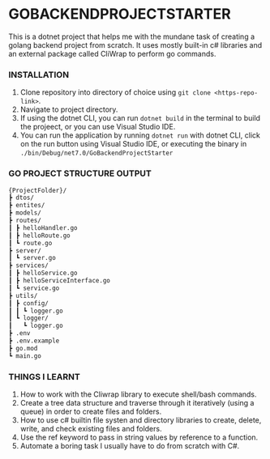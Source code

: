 # GOBACKENDPROJECTSTARTER

This is a dotnet project that helps me with the mundane task of creating a golang backend project from scratch. It uses mostly built-in c# libraries and an external package called CliWrap to perform go commands.

### INSTALLATION

1. Clone repository into directory of choice using `git clone <https-repo-link>`.
2. Navigate to project directory.
3. If using the dotnet CLI, you can run `dotnet build` in the terminal to build the projeect, or you can use Visual Studio IDE.
4. You can run the application by running `dotnet run` with dotnet CLI, click on the run button using Visual Studio IDE, or executing the binary in `./bin/Debug/net7.0/GoBackendProjectStarter`

### GO PROJECT STRUCTURE OUTPUT

```bash
{ProjectFolder}/
┣ dtos/
┣ entites/
┣ models/
┣ routes/
┃ ┣ helloHandler.go
┃ ┣ helloRoute.go
┃ ┗ route.go
┣ server/
┃ ┗ server.go
┣ services/
┃ ┣ helloService.go
┃ ┣ helloServiceInterface.go
┃ ┗ service.go
┣ utils/
┃ ┣ config/
┃ ┃ ┗ logger.go
┃ ┗ logger/
┃   ┗ logger.go
┣ .env
┣ .env.example
┣ go.mod
┗ main.go
```

### THINGS I LEARNT

1. How to work with the Cliwrap library to execute shell/bash commands.
2. Create a tree data structure and traverse through it iteratively (using a queue) in order to create files and folders.
3. How to use c# builtin file systen and directory libraries to create, delete, write, and check existing files and folders.
4. Use the ref keyword to pass in string values by reference to a function.
5. Automate a boring task I usually have to do from scratch with C#.
